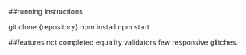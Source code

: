 ##running instructions

git clone {repository}
npm install
npm start

##features not completed
equality validators
few responsive glitches.
